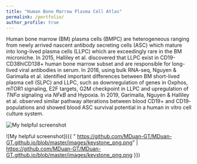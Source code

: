 ```yaml
---
title: "Human Bone Marrow Plasma Cell Atlas"
permalink: /portfolio/
author_profile: true
---
```


Human bone marrow (BM) plasma cells (BMPC) are heterogeneous ranging from newly arrived nascent antibody secreting cells (ASC) which mature into long-lived plasma cells (LLPC) which are exceedingly rare in the BM microniche. In 2015, Halliley et al. discovered that LLPC exist in CD19-CD38hiCD138+ human bone marrow subset and are responsible for long-lived viral antibodies in serum. In 2018, using bulk RNA-seq, Nguyen & Garimalla et al. identified important differences between BM short-lived plasma cell (SLPC) and LLPC, such as downregulation of genes in Oxphos, mTOR1 signaling, E2F targets, G2M checkpoint in LLPC and upregulation of $TNF \alpha$ signaling via $NF \kappa B$ and Hypoxia. In 2019, Garimalla, Nguyen & Halliley et al. observed similar pathway alterations between blood CD19+ and CD19- populations and showed blood ASC survival potential in a human in vitro cell culture system.

![My helpful screenshot](https://github.com/MDuan-GT/MDuan-GT.github.io/blob/master/images/keystone_png.png)

![My helpful screenshot]({{ " https://github.com/MDuan-GT/MDuan-GT.github.io/blob/master/images/keystone_png.png" | https://github.com/MDuan-GT/MDuan-GT.github.io/blob/master/images/keystone_png.png }})
